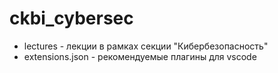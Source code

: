 # ckbi_cybersec

- lectures - лекции в рамках секции "Кибербезопасность"
- extensions.json - рекомендуемые плагины для vscode
